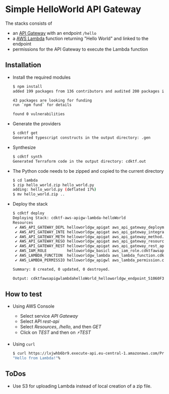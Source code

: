 # Simple HelloWorld API Gateway

The stacks consists of

- an [API Gateway](https://aws.amazon.com/api-gateway/) with an endpoint `/hello`
- a [AWS Lambda](https://aws.amazon.com/lambda/) function returning "Hello World" and linked to the endpoint
- permissions for the API Gateway to execute the Lambda function

## Installation

- Install the required modules

  ```sh
  $ npm install
  added 199 packages from 136 contributors and audited 200 packages in 12.21s

  43 packages are looking for funding
  run `npm fund` for details

  found 0 vulnerabilities
  ```

- Generate the providers
  
  ```sh
  $ cdktf get
  Generated typescript constructs in the output directory: .gen
  ```

- Synthesize

  ```sh
  $ cdktf synth
  Generated Terraform code in the output directory: cdktf.out
  ```

- The Python code needs to be zipped and copied to the current directory

  ```sh
  $ cd lambda
  $ zip hello_world.zip hello_world.py
  adding: hello_world.py (deflated 17%)
  $ mv hello_world.zip ..
  ```

- Deploy the stack

  ```sh
  $ cdktf deploy
  Deploying Stack: cdktf-aws-apigw-lambda-helloWorld
  Resources
   ✔ AWS_API_GATEWAY_DEPL helloworldgw_apigat aws_api_gateway_deployment.cdktfawsapigwlambdahelloWorld_helloworldgw_apigatewaydeployment_6D4849D0
   ✔ AWS_API_GATEWAY_INTE helloworldgw_apigat aws_api_gateway_integration.cdktfawsapigwlambdahelloWorld_helloworldgw_apigatewayintegration_AC2FDBA1
   ✔ AWS_API_GATEWAY_METH helloworldgw_apigat aws_api_gateway_method.cdktfawsapigwlambdahelloWorld_helloworldgw_apigatewaymethod_E989C336
   ✔ AWS_API_GATEWAY_RESO helloworldgw_apigat aws_api_gateway_resource.cdktfawsapigwlambdahelloWorld_helloworldgw_apigatewayresource_AC6D4A39
   ✔ AWS_API_GATEWAY_REST helloworldgw_apigat aws_api_gateway_rest_api.cdktfawsapigwlambdahelloWorld_helloworldgw_apigateway_7F0F12BB
   ✔ AWS_IAM_ROLE         helloworldgw_basicl aws_iam_role.cdktfawsapigwlambdahelloWorld_helloworldgw_basiclambdarole_232EB8BB
   ✔ AWS_LAMBDA_FUNCTION  helloworldgw_lambda aws_lambda_function.cdktfawsapigwlambdahelloWorld_helloworldgw_lambdahelloworld_F75E1DA8
   ✔ AWS_LAMBDA_PERMISSIO helloworldgw_apigwl aws_lambda_permission.cdktfawsapigwlambdahelloWorld_helloworldgw_apigwlambdapermission_B20E75FC

  Summary: 8 created, 0 updated, 0 destroyed.

  Output: cdktfawsapigwlambdahelloWorld_helloworldgw_endpoint_51060F34 = https://lxjwhb6br9.execute-api.eu-central-1.amazonaws.com/Production
  ```

## How to test

- Using AWS Console
  - Select service _API Gateway_
  - Select API _rest-api_
  - Select _Resources_, _/hello_, and then _GET_
  - Click on _TEST_ and then on _:zap:TEST_

- Using `curl`

  ```sh
  $ curl https://lxjwhb6br9.execute-api.eu-central-1.amazonaws.com/Production/hello
  "Hello from Lambda!"%
  ```

## ToDos

- Use S3 for uploading Lambda instead of local creation of a zip file.
